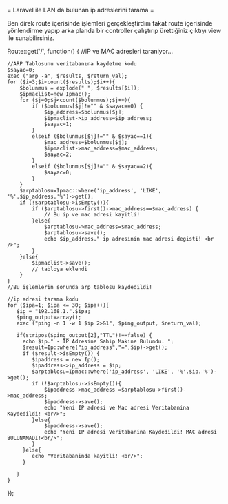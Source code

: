 
= Laravel ile LAN da bulunan ip adreslerini tarama =

Ben direk route içerisinde işlemleri gerçekleştirdim 
fakat route içerisinde yönlendirme yapıp arka planda bir controller çalıştırıp ürettiğiniz çıktıyı view ile sunabilirsiniz.

Route::get('/', function()
{
	//IP ve MAC adresleri taraniyor...
	
	//ARP Tablosunu veritabanına kaydetme kodu
	$sayac=0;
	exec ("arp -a", $results, $return_val);
	for ($i=3;$i<count($results);$i++){
		$bolunmus = explode(" ", $results[$i]);
		$ipmaclist=new Ipmac();
		for ($j=0;$j<count($bolunmus);$j++){
			if ($bolunmus[$j]!="" & $sayac==0) {
				$ip_address=$bolunmus[$j];
				$ipmaclist->ip_address=$ip_address;
				$sayac=1;
			}
			elseif ($bolunmus[$j]!="" & $sayac==1){
				$mac_address=$bolunmus[$j];
				$ipmaclist->mac_address=$mac_address;
				$sayac=2;
			}
			elseif ($bolunmus[$j]!="" & $sayac==2){
				$sayac=0;
			}
		}
		$arptablosu=Ipmac::where('ip_address', 'LIKE', '%'.$ip_address.'%')->get();
		if (!$arptablosu->isEmpty()){
			if ($arptablosu->first()->mac_address==$mac_address) {
				// Bu ip ve mac adresi kayitli!
			}else{
				$arptablosu->mac_address=$mac_address;
				$arptablosu->save();
				echo $ip_address." ip adresinin mac adresi degisti! <br />";
			}
		}else{
			$ipmaclist->save();
			// tabloya eklendi
		}
	}
	//Bu işlemlerin sonunda arp tablosu kaydedildi!
	
	//ip adresi tarama kodu
	for ($ipa=1; $ipa <= 30; $ipa++){
	   $ip = "192.168.1.".$ipa;
	   $ping_output=array();
	   exec ("ping -n 1 -w 1 $ip 2>&1", $ping_output, $return_val);
	
	   if(stripos($ping_output[2],"TTL")!==false) {
	     echo $ip." - IP Adresine Sahip Makine Bulundu. ";
	     $result=Ip::where("ip_address","=",$ip)->get();
	     if ($result->isEmpty()) {
	     	$ipaddress = new Ip();
	     	$ipaddress->ip_address = $ip;
	     	$arptablosu=Ipmac::where('ip_address', 'LIKE', '%'.$ip.'%')->get();
	     	if (!$arptablosu->isEmpty()){
	     		$ipaddress->mac_address =$arptablosu->first()->mac_address;
	     		$ipaddress->save();
	     		echo "Yeni IP adresi ve Mac adresi Veritabanina Kaydedildi! <br/>";
	     	}else{
	     		$ipaddress->save();
	     		echo "Yeni IP adresi Veritabanina Kaydedildi! MAC adresi BULUNAMADI!<br/>";
	     	}
	     }else{
	     	echo "Veritabaninda kayitli! <br/>";
	     }
	     
	   }
	}
});

